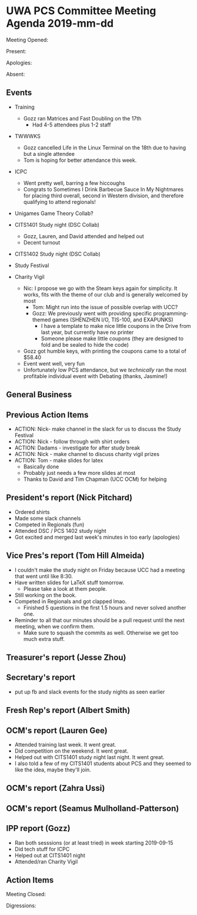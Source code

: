 # UWA PCS Committee Meeting Agenda 2019-mm-dd

Meeting Opened:

Present: 

Apologies: 

Absent:

## Events
- Training
  - Gozz ran Matrices and Fast Doubling on the 17th
    - Had 4-5 attendees plus 1-2 staff

- TWWWKS
  - Gozz cancelled Life in the Linux Terminal on the 18th due to having but a single attendee
  - Tom is hoping for better attendance this week.

- ICPC
  - Went pretty well, barring a few hiccoughs
  - Congrats to Sometimes I Drink Barbecue Sauce In My Nightmares for placing third overall, second in Western division, and therefore qualifying to attend regionals!

- Unigames Game Theory Collab?

- CITS1401 Study night (DSC Collab)
  - Gozz, Lauren, and David attended and helped out
  - Decent turnout
  
- CITS1402 Study night (DSC Collab)

- Study Festival

- Charity Vigil
  - Nic: I propose we go with the Steam keys again for simplicity. It works, fits with the theme of our club and is generally welcomed by most
    - Tom: Might run into the issue of possible overlap with UCC?
    - Gozz: We previously went with providing specific programming-themed games (SHENZHEN I/O, TIS-100, and EXAPUNKS)
      - I have a template to make nice little coupons in the Drive from last year, but currently have no printer
      - Someone please make little coupons (they are designed to fold and be sealed to hide the code)
  - Gozz got humble keys, with printing the coupons came to a total of $58.40
  - Event went well, very fun
  - Unfortunately low PCS attendance, but we *technically* ran the most profitable individual event with Debating (thanks, Jasmine!)

## General Business

## Previous Action Items
- ACTION: Nick- make channel in the slack for us to discuss the Study Festival
- ACTION: Nick - follow through with shirt orders
- ACTION: Dadams - investigate for after study break
- ACTION: Nick - make channel to discuss charity vigil prizes
- ACTION: Tom - make slides for latex
  - Basically done
  - Probably just needs a few more slides at most
  - Thanks to David and Tim Chapman (UCC OCM) for helping

## President's report (Nick Pitchard)
- Ordered shirts
- Made some slack channels
- Competed in Regionals (fun)
- Attended DSC / PCS 1402 study night 
- Got excited and merged last week's minutes in too early (apologies)

## Vice Pres's report (Tom Hill Almeida)
- I couldn't make the study night on Friday because UCC had a meeting that went until like 8:30.
- Have written slides for LaTeX stuff tomorrow.
  - Please take a look at them people.
- Still working on the book.
- Competed in Regionals and got clapped lmao.
  - Finished 5 questions in the first 1.5 hours and never solved another one.
- Reminder to all that our minutes should be a pull request until the next meeting, when we confirm them.
  - Make sure to squash the commits as well. Otherwise we get too much extra stuff.

## Treasurer's report (Jesse Zhou)

## Secretary's report
- put up fb and slack events for the study nights as seen earlier

## Fresh Rep's report (Albert Smith)

## OCM's report (Lauren Gee)
- Attended training last week. It went great.
- Did competition on the weekend. It went great.
- Helped out with CITS1401 study night last night. It went great.
- I also told a few of my CITS1401 students about PCS and they seemed to like the idea, maybe they'll join.

## OCM's report (Zahra Ussi)

## OCM's report (Seamus Mulholland-Patterson)

## IPP report (Gozz)
- Ran both sesssions (or at least tried) in week starting 2019-09-15
- Did tech stuff for ICPC
- Helped out at CITS1401 night
- Attended/ran Charity Vigil

## Action Items

Meeting Closed:

Digressions:
